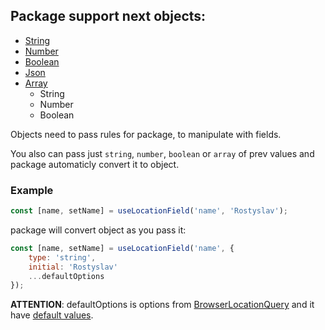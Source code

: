 ## Package support next objects:

-   [String](/docs/en/objects/String 'String')
-   [Number](/docs/en/objects/Number 'Number')
-   [Boolean](/docs/en/objects/Boolean 'Boolean')
-   [Json](/docs/en/objects/Json 'Json')
-   [Array](/docs/en/objects/Array 'Array')
    -   String
    -   Number
    -   Boolean

Objects need to pass rules for package, to manipulate with fields.

You also can pass just `string`, `number`, `boolean` or `array` of prev values and package automaticly convert it to object.

### Example

```javascript
const [name, setName] = useLocationField('name', 'Rostyslav');
```

package will convert object as you pass it:

```javascript
const [name, setName] = useLocationField('name', {
    type: 'string',
    initial: 'Rostyslav'
    ...defaultOptions
});
```

**ATTENTION**: defaultOptions is options from [BrowserLocationQuery](/docs/en/components/BrowserLocationQuery.md 'BrowserLocationQuery') and it have [default values](/docs/en/options/DefaultOptions.md 'default values').
